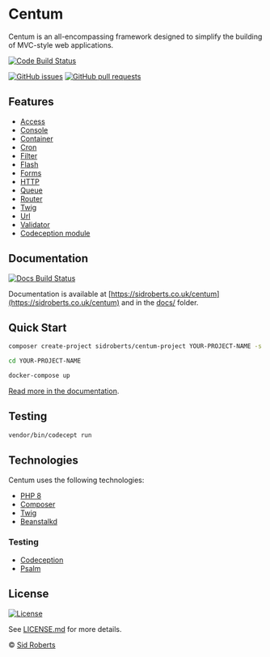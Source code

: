 # Centum

Centum is an all-encompassing framework designed to simplify the building of MVC-style web applications.



[![Code Build Status](https://img.shields.io/github/workflow/status/SidRoberts/centum/tests/development.svg?style=for-the-badge)](https://github.com/SidRoberts/centum/actions)

[![GitHub issues](https://img.shields.io/github/issues-raw/SidRoberts/centum.svg?style=for-the-badge)](https://github.com/SidRoberts/centum/issues)
[![GitHub pull requests](https://img.shields.io/github/issues-pr-raw/SidRoberts/centum.svg?style=for-the-badge)](https://github.com/SidRoberts/centum/pulls)



## Features

- [Access](https://sidroberts.co.uk/centum/components/access)
- [Console](https://sidroberts.co.uk/centum/components/console)
- [Container](https://sidroberts.co.uk/centum/components/container)
- [Cron](https://sidroberts.co.uk/centum/components/cron)
- [Filter](https://sidroberts.co.uk/centum/components/filter)
- [Flash](https://sidroberts.co.uk/centum/components/flash)
- [Forms](https://sidroberts.co.uk/centum/components/forms)
- [HTTP](https://sidroberts.co.uk/centum/components/http)
- [Queue](https://sidroberts.co.uk/centum/components/queue)
- [Router](https://sidroberts.co.uk/centum/components/router)
- [Twig](https://sidroberts.co.uk/centum/components/twig)
- [Url](https://sidroberts.co.uk/centum/components/url)
- [Validator](https://sidroberts.co.uk/centum/components/validator)
- [Codeception module](https://sidroberts.co.uk/centum/components/codeception)



## Documentation

[![Docs Build Status](https://img.shields.io/github/deployments/SidRoberts/centum/github-pages?style=for-the-badge)](https://sidroberts.co.uk/centum)

Documentation is available at [https://sidroberts.co.uk/centum](https://sidroberts.co.uk/centum) and in the [docs/](docs/) folder.



## Quick Start

```bash
composer create-project sidroberts/centum-project YOUR-PROJECT-NAME -s dev

cd YOUR-PROJECT-NAME

docker-compose up
```

[Read more in the documentation](https://sidroberts.co.uk/centum/quick-start).



## Testing

```bash
vendor/bin/codecept run
```



## Technologies

Centum uses the following technologies:

- [PHP 8](https://www.php.net/)
- [Composer](https://getcomposer.org/)
- [Twig](https://twig.symfony.com/)
- [Beanstalkd](https://beanstalkd.github.io/)

### Testing

- [Codeception](https://codeception.com/)
- [Psalm](https://psalm.dev/)



## License

[![License](https://img.shields.io/github/license/SidRoberts/centum?style=for-the-badge)](LICENSE.md)

See [LICENSE.md](LICENSE.md) for more details.

© [Sid Roberts](https://github.com/SidRoberts)

